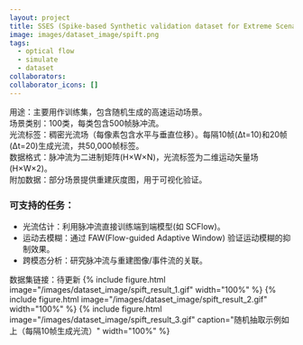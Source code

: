 ```yaml
---
layout: project
title: SSES (Spike-based Synthetic validation dataset for Extreme Scenarios in autonomous driving)
image: images/dataset_image/spift.png
tags:
  - optical flow
  - simulate
  - dataset
collaborators: 
collaborator_icons: []
---
```


用途：主要用作训练集，包含随机生成的高速运动场景。  
场景类别：100类，每类包含500帧脉冲流。  
光流标签：稠密光流场（每像素包含水平与垂直位移）。每隔10帧(Δt=10)和20帧(Δt=20)生成光流，共50,000帧标签。  
数据格式：脉冲流为二进制矩阵(H×W×N)，光流标签为二维运动矢量场(H×W×2)。  
附加数据：部分场景提供重建灰度图，用于可视化验证。  
### 可支持的任务：
- 光流估计：利用脉冲流直接训练端到端模型(如 SCFlow)。
- 运动去模糊：通过 FAW(Flow-guided Adaptive Window) 验证运动模糊的抑制效果。
- 跨模态分析：研究脉冲流与重建图像/事件流的关联。

数据集链接：待更新
{% include figure.html image="/images/dataset_image/spift_result_1.gif" width="100%" %}
{% include figure.html image="/images/dataset_image/spift_result_2.gif" width="100%" %}
{% include figure.html image="/images/dataset_image/spift_result_3.gif" caption="随机抽取示例如上（每隔10帧生成光流）" width="100%" %}